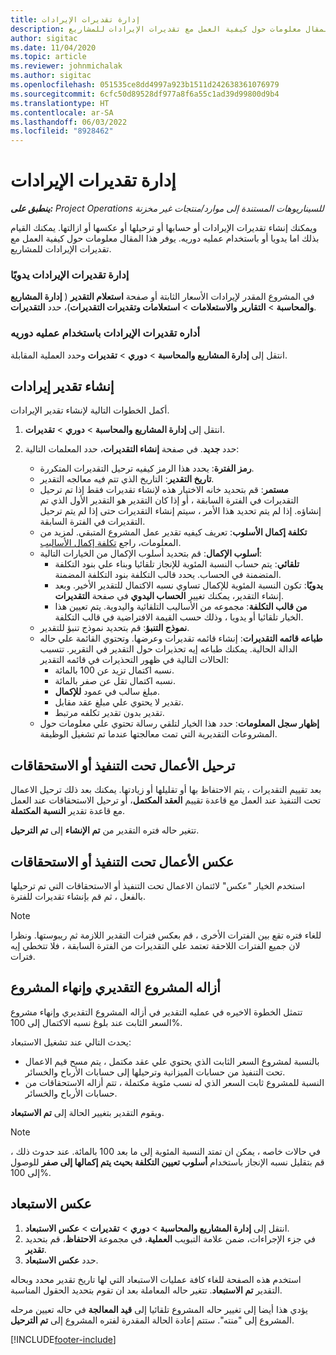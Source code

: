 ```yaml
---
title: إدارة تقديرات الإيرادات
description: يوفر هذا المقال معلومات حول كيفية العمل مع تقديرات الإيرادات للمشاريع.
author: sigitac
ms.date: 11/04/2020
ms.topic: article
ms.reviewer: johnmichalak
ms.author: sigitac
ms.openlocfilehash: 051535ce8dd4997a923b1511d242638361076979
ms.sourcegitcommit: 6cfc50d89528df977a8f6a55c1ad39d99800d9b4
ms.translationtype: HT
ms.contentlocale: ar-SA
ms.lasthandoff: 06/03/2022
ms.locfileid: "8928462"
---
```

# <a name="manage-revenue-estimates"></a>إدارة تقديرات الإيرادات

_**ينطبق على:** Project Operations للسيناريوهات المستندة إلى موارد/منتجات غير مخزنة‬_

ويمكنك إنشاء تقديرات الإيرادات أو حسابها أو ترحيلها أو عكسها أو ازالتها. يمكنك القيام بذلك اما يدويا أو باستخدام عمليه دوريه. يوفر هذا المقال معلومات حول كيفية العمل مع تقديرات الإيرادات للمشاريع.

### <a name="manage-revenue-estimates-manually"></a>إدارة تقديرات الإيرادات يدويًا

في المشروع المقدر لإيرادات الأسعار الثابتة أو صفحة **استعلام التقدير** ( **إدارة المشاريع والمحاسبة** > **التقارير والاستعلامات** > **استعلامات وتقديرات التقديرات**)، حدد **التقديرات**.

### <a name="manage-revenue-estimates-using-a-periodic-process"></a>أداره تقديرات الإيرادات باستخدام عمليه دوريه

انتقل إلى **إدارة المشاريع والمحاسبة** > **دوري** > **تقديرات** وحدد العملية المقابلة.

## <a name="create-a-revenue-estimate"></a>إنشاء تقدير إيرادات

أكمل الخطوات التالية لإنشاء تقدير الإيرادات. 

1. انتقل إلى **إدارة المشاريع والمحاسبة** > **دوري** > **تقديرات**.
2. حدد **جديد**. في صفحة **إنشاء التقديرات**، حدد المعلمات التالية:

   - **رمز الفترة**: يحدد هذا الرمز كيفيه ترحيل التقديرات المتكررة.
   - **تاريخ التقدير**: التاريخ الذي تتم فيه معالجه التقدير.
   - **مستمر**: قم بتحديد خانه الاختيار هذه لإنشاء تقديرات فقط إذا تم ترحيل التقديرات في الفترة السابقة ، أو إذا كان التقدير هو التقدير الأول الذي تم إنشاؤه. إذا لم يتم تحديد هذا الأمر ، سيتم إنشاء التقديرات حتى إذا لم يتم ترحيل التقديرات في الفترة السابقة.
   - **تكلفة إكمال الأسلوب**: تعريف كيفيه تقدير عمل المشروع المتبقي. لمزيد من المعلومات، راجع [تكلفة إكمال الأساليب](cost-complete-methods.md).
   - **أسلوب الإكمال**: قم بتحديد أسلوب الإكمال من الخيارات التالية:
     - **تلقائي**: يتم حساب النسبة المئوية للإنجاز تلقائيا وبناء علي بنود التكلفة المتضمنة في الحساب. يحدد قالب التكلفة بنود التكلفة المضمنة.
     - **يدويًا**: تكون النسبة المئوية للإكمال تساوي نسبه الاكتمال للتقدير الأخير. وبعد إنشاء التقدير، يمكنك تغيير **الحساب اليدوي** في صفحة **التقديرات**.
     - **من قالب التكلفة**: مجموعه من الأساليب التلقائية واليدوية. يتم تعيين هذا الخيار تلقائيا أو يدويا ، وذلك حسب القيمة الافتراضية في قالب التكلفة.
   - **نموذج التنبؤ**: قم بتحديد نموذج تنبؤ للتقدير.
   - **طباعه قائمه التقديرات**: إنشاء قائمه تقديرات وعرضها. وتحتوي القائمة علي حاله الدالة الحالية. يمكنك طباعه إيه تحذيرات حول التقدير في التقرير. تتسبب الحالات التالية في ظهور التحذيرات في قائمه التقدير:
     - نسبه اكتمال تزيد عن 100 بالمائة.
     - نسبه اكتمال تقل عن صفر بالمائة.
     - مبلغ سالب في عمود **للإكمال**.
     - تقدير لا يحتوي علي مبلغ عقد مقابل.
     - تقدير بدون تقدير تكلفه مرتبط.
   - **إظهار سجل المعلومات**: حدد هذا الخيار لتلقي رسالة تحتوي علي معلومات حول المشروعات التقديرية التي تمت معالجتها عندما تم تشغيل الوظيفة.


## <a name="post-wip-or-accruals"></a>ترحيل الأعمال تحت التنفيذ أو الاستحقاقات

بعد تقييم التقديرات ، يتم الاحتفاظ بها أو تقليلها أو زيادتها. يمكنك بعد ذلك ترحيل الاعمال تحت التنفيذ عند العمل مع قاعدة تقييم **العقد المكتمل**، أو ترحيل الاستحقاقات عند العمل مع قاعدة تقدير **النسبة المكتملة**.
  
تتغير حاله فتره التقدير من **تم الإنشاء** إلى **تم الترحيل**.

## <a name="reverse-wip-or-accruals"></a>عكس الأعمال تحت التنفيذ أو الاستحقاقات

استخدم الخيار "عكس" لائتمان الاعمال تحت التنفيذ أو الاستحقاقات التي تم ترحيلها بالفعل ، ثم قم بإنشاء تقديرات للفترة.

> [!NOTE]
> للغاء فتره تقع بين الفترات الأخرى ، قم بعكس فترات التقدير اللازمة ثم ريبوستها. ونظرا لان جميع الفترات اللاحقة تعتمد علي التقديرات من الفترة السابقة ، فلا تتخطي إيه فترات.

## <a name="eliminate-the-estimate-project-and-finish-the-project"></a>أزاله المشروع التقديري وإنهاء المشروع

تتمثل الخطوة الاخيره في عمليه التقدير في أزاله المشروع التقديري وإنهاء مشروع السعر الثابت عند بلوغ نسبه الاكتمال إلى 100%.

يحدث التالي عند تشغيل الاستبعاد:

- بالنسبة لمشروع السعر الثابت الذي يحتوي علي عقد مكتمل ، يتم مسح قيم الاعمال تحت التنفيذ من حسابات الميزانية وترحيلها إلى حسابات الأرباح والخسائر.
- النسبة للمشروع ثابت السعر الذي له نسب مئوية مكتملة ، تتم أزاله الاستحقاقات من حسابات الأرباح والخسائر.

ويقوم التقدير بتغيير الحالة إلى **تم الاستبعاد**.

> [!NOTE]
> في حالات خاصه ، يمكن ان تمتد النسبة المئوية إلى ما بعد 100 بالمائة. عند حدوث ذلك ، قم بتقليل نسبه الإنجاز باستخدام **أسلوب تعيين التكلفة بحيث يتم إكمالها إلى صفر** للوصول إلى 100%.

## <a name="reverse-elimination"></a>عكس الاستبعاد

1. انتقل إلى **إدارة المشاريع والمحاسبة** > **دوري** > **تقديرات** > **عكس الاستبعاد**. 
2. في جزء الإجراءات، ضمن علامة التبويب **العملية**، في مجموعة **الاحتفاظ**، قم بتحديد **تقدير**. 
3. حدد **عكس الاستبعاد**.

استخدم هذه الصفحة للغاء كافة عمليات الاستبعاد التي لها تاريخ تقدير محدد وبحاله التقدير **تم الاستبعاد**. تتغير حاله المعاملة بعد ان تقوم بتحديد الحقول المناسبة.

يؤدي هذا أيضا إلى تغيير حاله المشروع تلقائيا إلى **قيد المعالجة** في حاله تعيين مرحله المشروع إلى "منته". ستتم إعادة الحالة المقدرة لفتره المشروع إلى **تم الترحيل**.


[!INCLUDE[footer-include](../includes/footer-banner.md)]